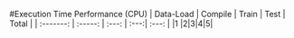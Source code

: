 #Execution Time Performance (CPU)
| Data-Load | Compile | Train | Test | Total |
| :-------: | :-----: | :---: | :---:| :---: |
|1 |2|3|4|5|
